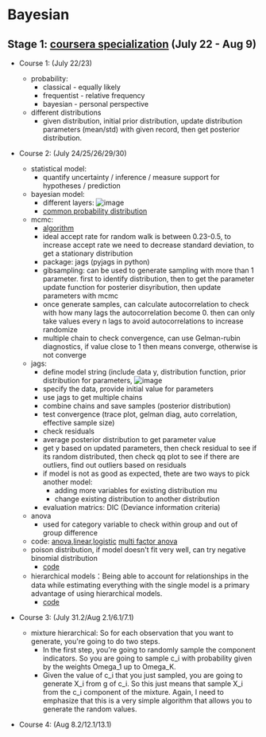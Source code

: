# Bayesian

## Stage 1: [coursera specialization](https://www.coursera.org/specializations/bayesian-statistics) (July 22 - Aug 9) 
* Course 1: (July 22/23)
  * probability:
    * classical - equally likely
    * frequentist - relative frequency
    * bayesian - personal perspective  
  * different distributions 
    * given distribution, initial prior distribution, update distribution parameters (mean/std) with given record, then get posterior distribution.
* Course 2: (July 24/25/26/29/30)
  * statistical model:
     * quantify uncertainty / inference / measure support for hypotheses / prediction 
  * bayesian model:
     * different layers: ![image](https://github.com/user-attachments/assets/c9f26147-f894-45c1-b0f6-06ddc43edc25)
     * [common probability distribution](https://d3c33hcgiwev3.cloudfront.net/_d7c17d00198049b1ccfdf72d2831d2be_Distributions.pdf?Expires=1721952000&Signature=RQzRCiRolMCjHfzo8GPjuXmigL2eFlN04lpij7VErwUSqKInvC-95BMfx4ptMw00HPYK21KkZlD0lw8AyHbJuUSZ-JWYEyimnYeCxQkNNsI6nn5XR0sUqGM~dukoLY6DIpDWEnm2r1se~5PqsPnLCRVKxPuxH~IDPoMO97fDfMk_&Key-Pair-Id=APKAJLTNE6QMUY6HBC5A) 
  * mcmc: 
     * [algorithm](https://d3c33hcgiwev3.cloudfront.net/_caf094bf3db01507bea6305d040883e4_lesson_04.html?Expires=1722124800&Signature=bX~KLfjoymB0cNNuz1YKmj97Vm0yXwRqTUslMNiFF9RlZjy5RMiT-fSRIfmIP4iKtGuwgIAwQXRm2cTv~NfQN85MFDUQQvsjBX-fGfoXsyWmc9q5jKiloe9Ml5l9BY73-AjlOLNNOHQ7cio0lNXhXyXuI5CmX9Fn9OHqmEtE41s_&Key-Pair-Id=APKAJLTNE6QMUY6HBC5A)
     * ideal accept rate for random walk is between 0.23-0.5, to increase accept rate we need to decrease standard deviation, to get a stationary distribution
     * package: jags (pyjags in python)
     * gibsampling: can be used to generate sampling with more than 1 parameter. first to identify distribution, then to get the parameter update function for posterier disyribution, then update parameters with mcmc 
     * once generate samples, can calculate autocorrelation to check with how many lags the autocorrelation become 0. then can only take values every n lags to avoid autocorrelations to increase randomize
     * multiple chain to check convergence, can use Gelman-rubin diagnostics, if value close to 1 then means converge, otherwise is not converge
  * jags:
     * define model string (include data y, distribution function, prior distribution for parameters,
       ![image](https://github.com/user-attachments/assets/7f2b8bfd-8859-4a81-a668-47c2e7b289c5)
     * specify the data, provide initial value for parameters
     * use jags to get multiple chains
     * combine chains and save samples (posterior distribution) 
     * test convergence (trace plot, gelman diag, auto correlation, effective sample size)
     * check residuals 
     * average posterior distribution to get parameter value
     * get y based on updated parameters, then check residual to see if its random distributed, then check qq plot to see if there are outliers, find out outliers based on residuals
     * if model is not as good as expected, thete are two ways to pick another model: 
        * adding more variables for existing distribution mu 
        * change existing distribution to another distribution
     * evaluation matrics: DIC (Deviance information criteria)
  * anova
     * used for category variable to check within group and out of group difference
  * code: [anova](https://d3c33hcgiwev3.cloudfront.net/_79e4d8c2bf9cf1a0589ba96902cf8fee_lesson_08.html?Expires=1722384000&Signature=jHJZ9HmdYtXuB5vj25DXtlYRoWNZdkKQSlQLT1C7rEv-TrNIHc8s4Zq~4ky88PIzUaUko5PAbrtfwlXZu0OKh0wmABioEKNrWAe3v~0TQpFM1u-DSMaheyKiz42GgzKCr7JQLJsOV3aiGiJDWg9--4BFOmt7ydpiSq5FlVPNQpw_&Key-Pair-Id=APKAJLTNE6QMUY6HBC5A),[linear](https://d3c33hcgiwev3.cloudfront.net/_88ead38436bb1be19e37ed542ac9b49a_lesson_07.html?Expires=1722384000&Signature=TfIgZFyxqD8ZiG1NYF7K9G6Wrm9S-xAuviQdTQ06iFpC8jeHxegWZONJ71UdSoo~ZA4aqXWnGjbfWwAe1llNqudx3bIKObfZafWp6ryuJBYX5DF7dNcGOO~xMAx9rJkXExM9CDLFXtNos1uzh2nDpbBXobE2B1XYraiYsElDQ1U_&Key-Pair-Id=APKAJLTNE6QMUY6HBC5A),[logistic](https://d3c33hcgiwev3.cloudfront.net/_788f56b413be4c89c5a13d4b1faa2891_lesson_09.html?Expires=1722384000&Signature=TtRuCUGxJr6ApfOE5Ug6abtA0ya3TqfCKeYnzyiwJDw9KAw9fkeQe9O98aHZItvF5sxOVJxdNc5VEmA6pGemc~~qROkQIRLLZxgtt1-8zfjYu7HUpwLpWYTFDNe0RiZk9JSNpO6BlBTrf7DNj15iON6P7LEKwVGu9wdXzIgu~S0_&Key-Pair-Id=APKAJLTNE6QMUY6HBC5A)
          [multi factor anova](https://d3c33hcgiwev3.cloudfront.net/_934923025d1686bb6a850a5858fc97d7_lesson_08multipleANOVA.html?Expires=1722384000&Signature=OUEobQJVfu~KHoHFhvDC7HJNb5chnUC1aTP0JgZ8TwphO6oHJkqR1ZJlWGNZ5vqbN8D-FveemPBThWqf4SvpSzs9voGL5HeFAGuB9LuHS5i7OeXrZI5biCZqBIeKXtqQui0IY6AElzBmQYvtnLZt1cfJSypdSGk7E3-hU7dgwwM_&Key-Pair-Id=APKAJLTNE6QMUY6HBC5A)
  * poison distribution, if model doesn't fit very well, can try negative binomial distribution
     * [code](https://d3c33hcgiwev3.cloudfront.net/_2e3249041d23214d57cf3a2e01a69d5f_lesson_10.html?Expires=1722470400&Signature=BSw7zzNwj0rCE02-93LL1kWaXNgjF2yJ2NPjQBMUjPa7pwh6gGIwllW0NiLCtamOUk7g9nTINY548DSkyZnLF3kKMN23ggXEkOtZClbbrsVFrMAC0WuvHjhlPq4b64Frc0zjPCyqM-IpwS9s5Rm-QovRg8qRGr0EKjCvyNNZofg_&Key-Pair-Id=APKAJLTNE6QMUY6HBC5A)
  * hierarchical models：Being able to account for relationships in the data while estimating everything with the single model is a primary advantage of using hierarchical models.
     * [code](https://d3c33hcgiwev3.cloudfront.net/_c1ff186bc258dd9175da24316a7dcc25_lesson_11.html?Expires=1722470400&Signature=apP3Qa80MYOYmIuAZIFdiDt2RwXc-147QP1ywW9RX9bUhSzlLGFXEm5Nih9vf3KD~u57~WZV0pdpIIw5k4AAGxa2xqhoL2CesYiha36Iwt0LDY40YH50FVXgXUC9lRzp8X2-Jsh0ZnORP8KTYbcle7iZey5O6r0Iioe32mFGfhY_&Key-Pair-Id=APKAJLTNE6QMUY6HBC5A)

* Course 3: (July 31.2/Aug 2.1/6.1/7.1)
  * mixture hierarchical: So for each observation that you want to generate, you're going to do two steps. 
    * In the first step, you're going to randomly sample the component indicators. So you are going to sample c_i with probability given by the weights Omega_1 up to Omega_K. 
    * Given the value of c_i that you just sampled, you are going to generate X_i from g of c_i. So this just means that sample X_i from the c_i component of the mixture. Again, I need to emphasize that this is a very simple algorithm that allows you to generate the random values. 


* Course 4: (Aug 8.2/12.1/13.1)
